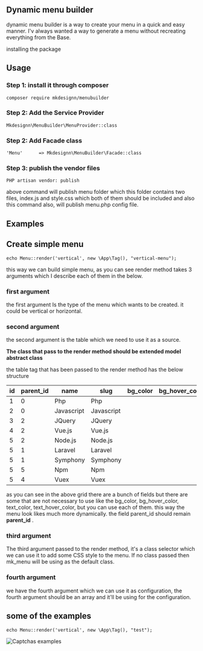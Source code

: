 ## Dynamic menu builder

dynamic menu builder is a way to create your menu in a quick and easy manner. I'v always wanted a way to generate a menu
without recreating everything from the Base.

installing the package

## Usage

### Step 1: install it through composer
```
composer require mkdesignn/menubuilder
```

### Step 2: Add the Service Provider
```
Mkdesignn\MenuBuilder\MenuProvider::class
```

### Step 2: Add Facade class
```
'Menu'      => Mkdesignn\MenuBuilder\Facade::class
```

### Step 3: publish the vendor files
```
PHP artisan vendor: publish
```
above command will publish menu folder which this folder contains two files, index.js and style.css which both of them should be included and also this command
also, will publish menu.php config file.
## Examples

## Create simple menu

```
echo Menu::render('vertical', new \App\Tag(), "vertical-menu");
```
this way we can build simple menu, as you can see render method takes 3 arguments which I describe each of them in the below.

### first argument
the first argument Is the type of the menu which wants to be created. it could be vertical or horizontal.

### second argument
the second argument is the table which we need to use it as a source.

**The class that pass to the render method should be extended model abstract class**

the table tag that has been passed to the render method has the below structure

| id  | parent_id | name | slug | bg_color | bg_hover_color | text_color | text_hover_color |
| --- | ---       | ---  | ---  | ---      | ---            | ---        | ---              |
|  1  |     0     | Php  | Php  |          |                |            |                  |
|  2  |     0     |  Javascript | Javascript |              |            |                  |                  |
|  3  |     2     | JQuery |  JQuery |     |                |            |                  |
|  4  |     2     | Vue.js | Vue.js |      |                |            |                  |
|  5  |     2     | Node.js|Node.js |      |                |            |                  |
|  5  |     1     | Laravel|Laravel |      |                |            |                  |
|  5  |     1     | Symphony|Symphony |    |                |            |                  |
|  5  |     5     | Npm|Npm           |    |                |            |                  |
|  5  |     4     | Vuex|Vuex         |    |                |            |                  |

as you can see in the above grid there are a bunch of fields but there are some that are not necessary to use
like the bg_color, bg_hover_color, text_color, text_hover_color, but you can use each of them.
this way the menu look likes much more dynamically. the field parent_id should remain **parent_id** .

### third argument
The third argument passed to the render method, it's a class selector which we can use it to add some CSS style to the menu. If no class passed then
mk_menu will be using as the default class.

### fourth argument
we have the fourth argument which we can use it as configuration, the fourth argument should be an array and it'll be using for the configuration.

## some of the examples

```
echo Menu::render('vertical', new \App\Tag(), "test");
```

![Captchas examples](http://codedesign.ir/uploads/menu_2017-06-24_22-45-45.png)


